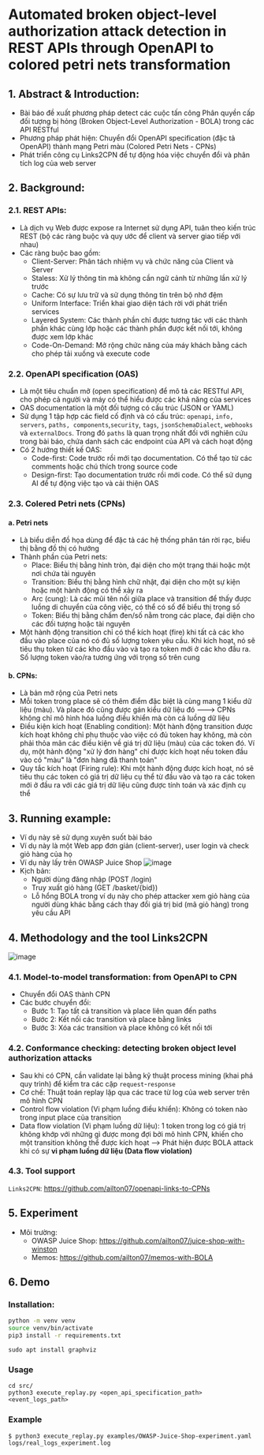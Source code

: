 # Automated broken object-level authorization attack detection in REST APIs through OpenAPI to colored petri nets transformation

## 1. Abstract & Introduction:
- Bài báo đề xuất phương pháp detect các cuộc tấn công Phân quyền cấp đối tượng bị hỏng (Broken Object-Level Authorization - BOLA) trong các API RESTful 
- Phương pháp phát hiện: Chuyển đổi OpenAPI specification (đặc tả OpenAPI) thành mạng Petri màu (Colored Petri Nets - CPNs)
- Phát triển công cụ Links2CPN để tự động hóa việc chuyển đổi và phân tích log của web server

## 2. Background:
### 2.1. REST APIs:
- Là dịch vụ Web được expose ra Internet sử dụng API, tuân theo kiến trúc REST (bộ các ràng buộc và quy ước để client và server giao tiếp với nhau)
- Các ràng buộc bao gồm:
    - Client-Server: Phân tách nhiệm vụ và chức năng của Client và Server
    - Staless: Xử lý thông tin mà không cần ngữ cảnh từ những lần xử lý trước
    - Cache: Có sự lưu trữ và sử dụng thông tin trên bộ nhớ đệm
    - Uniform Interface: Triển khai giao diện tách rời với phát triển services
    - Layered System: Các thành phần chỉ được tương tác với các thành phần khác cùng lớp hoặc các thành phần được kết nối tới, không được xem lớp khác
    - Code-On-Demand: Mở rộng chức năng của máy khách bằng cách cho phép tải xuống và execute code
### 2.2. OpenAPI specification (OAS)
- Là một tiêu chuẩn mở (open specification) để mô tả các RESTful API, cho phép cả người và máy có thể hiểu được các khả năng của services
- OAS documentation là một đối tượng có cấu trúc (JSON or YAML)
- Sử dụng 1 tập hợp các field cố định và có cấu trúc: `openapi`, `info, servers`, `paths, components`,`security`, `tags`, `jsonSchemaDialect`, `webhooks` và `externalDocs`. Trong đó `paths` là quan trọng nhất đối với nghiên cứu trong bài báo, chứa danh sách các endpoint của API và cách hoạt động
- Có 2 hướng thiết kế OAS:
    - Code-first: Code trước rồi mới tạo documentation. Có thể tạo từ các comments hoặc chú thích trong source code
    - Design-first: Tạo documentation trước rồi mới code. Có thể sử dụng AI để tự động việc tạo và cải thiện OAS

### 2.3. Colered Petri nets (CPNs)
#### a. Petri nets
- Là biểu diễn đồ họa dùng để đặc tả các hệ thống phân tán rời rạc, biểu thị bằng đồ thị có hướng
- Thành phần của Petri nets:
    - Place: Biểu thị bằng hình tròn, đại diện cho một trạng thái hoặc một nơi chứa tài nguyên
    - Transition: Biểu thị bằng hình chữ nhật, đại diện cho một sự kiện hoặc một hành động có thể xảy ra
    - Arc (cung): Là các mũi tên nối giữa place và transition để thấy được luồng di chuyển của công việc, có thể có số để biểu thị trọng số
    - Token: Biểu thị bằng chấm đen/số nằm trong các place, đại diện cho các đối tượng hoặc tài nguyên
- Một hành động transition chỉ có thể kích hoạt (fire) khi tất cả các kho đầu vào place của nó có đủ số lượng token yêu cầu. Khi kích hoạt, nó sẽ tiêu thụ token từ các kho đầu vào và tạo ra token mới ở các kho đầu ra. Số lượng token vào/ra tương ứng với trọng số trên cung

#### b. CPNs:
- Là bản mở rộng của Petri nets
- Mỗi token trong place sẽ có thêm điểm đặc biệt là cùng mang 1 kiểu dữ liệu (màu). Và place đó cũng được gán kiểu dữ liệu đó
---> CPNs không chỉ mô hình hóa luồng điều khiển mà còn cả luồng dữ liệu
- Điều kiện kích hoạt (Enabling condition): Một hành động transition được kích hoạt không chỉ phụ thuộc vào việc có đủ token hay không, mà còn phải thỏa mãn các điều kiện về giá trị dữ liệu (màu) của các token đó. Ví dụ, một hành động "xử lý đơn hàng" chỉ được kích hoạt nếu token đầu vào có "màu" là "đơn hàng đã thanh toán"
- Quy tắc kích hoạt (Firing rule): Khi một hành động được kích hoạt, nó sẽ tiêu thụ các token có giá trị dữ liệu cụ thể từ đầu vào và tạo ra các token mới ở đầu ra với các giá trị dữ liệu cũng được tính toán và xác định cụ thể

## 3. Running example:
- Ví dụ này sẽ sử dụng xuyên suốt bài báo
- Ví dụ này là một Web app đơn giản (client-server), user login và check giỏ hàng của họ
- Ví dụ này lấy trên OWASP Juice Shop
![image](https://hackmd.io/_uploads/ry8auT9aee.png)
- Kịch bản:
    - Người dùng đăng nhập (POST /login) 
    - Truy xuất giỏ hàng (GET /basket/{bid})
    - Lỗ hổng BOLA trong ví dụ này cho phép attacker xem giỏ hàng của người dùng khác bằng cách thay đổi giá trị bid (mã giỏ hàng) trong yêu cầu API

## 4. Methodology and the tool Links2CPN
![image](https://hackmd.io/_uploads/ryX6zpi6ll.png)

### 4.1. Model-to-model transformation: from OpenAPI to CPN
- Chuyển đổi OAS thành CPN
- Các bước chuyển đổi:
    - Bước 1: Tạo tất cả transition và place liên quan đến paths
    - Bước 2: Kết nối các transition và place bằng links
    - Bước 3: Xóa các transition và place không có kết nối tới

### 4.2. Conformance checking: detecting broken object level authorization attacks
- Sau khi có CPN, cần validate lại bằng kỹ thuật process mining (khai phá quy trình) để kiểm tra các cặp `request`-`response`
- Cơ chế: Thuật toán replay lặp qua các trace từ log của web server trên mô hình CPN
- Control flow violation (Vi phạm luồng điều khiển): Không có token nào trong input place của transition
- Data flow violation (Vi phạm luồng dữ liệu): 1 token trong log có giá trị không khớp với những gì được mong đợi bởi mô hình CPN, khiến cho một transition không thể được kích hoạt
--> Phát hiện được BOLA attack khi có sự **vi phạm luồng dữ liệu (Data flow violation)**

### 4.3. Tool support
 `Links2CPN`: https://github.com/ailton07/openapi-links-to-CPNs

## 5. Experiment
- Môi trường:
    - OWASP Juice Shop: https://github.com/ailton07/juice-shop-with-winston
    - Memos: https://github.com/ailton07/memos-with-BOLA

## 6. Demo
### Installation:
``` bash
python -m venv venv
source venv/bin/activate
pip3 install -r requirements.txt
```



```
sudo apt install graphviz
```
### Usage

```
cd src/
python3 execute_replay.py <open_api_specification_path> <event_logs_path>
```


### Example
```
$ python3 execute_replay.py examples/OWASP-Juice-Shop-experiment.yaml logs/real_logs_experiment.log
```